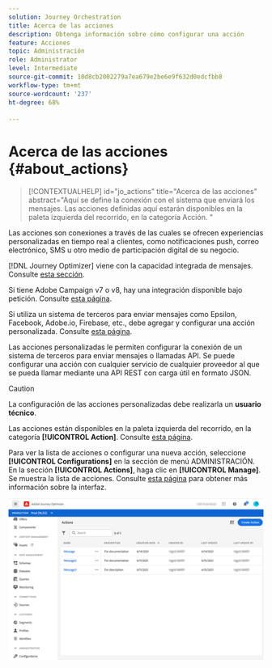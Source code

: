 ```yaml
---
solution: Journey Orchestration
title: Acerca de las acciones
description: Obtenga información sobre cómo configurar una acción
feature: Acciones
topic: Administración
role: Administrator
level: Intermediate
source-git-commit: 10d8cb2002279a7ea679e2be6e9f632d0edcfbb8
workflow-type: tm+mt
source-wordcount: '237'
ht-degree: 68%

---
```


# Acerca de las acciones {#about_actions}

>[!CONTEXTUALHELP]
>id="jo_actions"
>title="Acerca de las acciones"
>abstract="Aquí se define la conexión con el sistema que enviará los mensajes. Las acciones definidas aquí estarán disponibles en la paleta izquierda del recorrido, en la categoría Acción. "

Las acciones son conexiones a través de las cuales se ofrecen experiencias personalizadas en tiempo real a clientes, como notificaciones push, correo electrónico, SMS u otro medio de participación digital de su negocio.

[!DNL Journey Optimizer] viene con la capacidad integrada de mensajes. Consulte [esta sección](../get-started-content.md).

Si tiene Adobe Campaign v7 o v8, hay una integración disponible bajo petición. Consulte [esta página](../action/acc-action.md).

Si utiliza un sistema de terceros para enviar mensajes como Epsilon, Facebook, Adobe.io, Firebase, etc., debe agregar y configurar una acción personalizada. Consulte [esta página](../action/about-custom-action-configuration.md).

Las acciones personalizadas le permiten configurar la conexión de un sistema de terceros para enviar mensajes o llamadas API. Se puede configurar una acción con cualquier servicio de cualquier proveedor al que se pueda llamar mediante una API REST con carga útil en formato JSON.

>[!CAUTION]
>
>La configuración de las acciones personalizadas debe realizarla un **usuario técnico**.

Las acciones están disponibles en la paleta izquierda del recorrido, en la categoría **[!UICONTROL Action]**. Consulte [esta página](../building-journeys/about-journey-activities.md#action-activities).

Para ver la lista de acciones o configurar una nueva acción, seleccione **[!UICONTROL Configurations]** en la sección de menú ADMINISTRACIÓN. En la sección **[!UICONTROL Actions]**, haga clic en **[!UICONTROL Manage]**. Se muestra la lista de acciones. Consulte [esta página](../user-interface.md) para obtener más información sobre la interfaz.

![](../assets/custom1.png)
